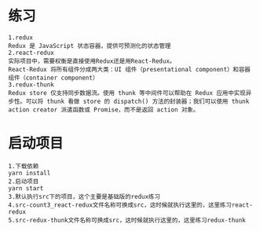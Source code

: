 # 练习
    1.redux
    Redux 是 JavaScript 状态容器，提供可预测化的状态管理
    2.react-redux
    实际项目中，需要权衡是直接使用Redux还是用React-Redux。
    React-Redux 将所有组件分成两大类：UI 组件（presentational component）和容器组件（container component）
    3.redux-thunk
    Redux store 仅支持同步数据流。使用 thunk 等中间件可以帮助在 Redux 应用中实现异步性。可以将 thunk 看做 store 的 dispatch() 方法的封装器；我们可以使用 thunk action creator 派遣函数或 Promise，而不是返回 action 对象。
# 启动项目
    1.下载依赖
    yarn install
    2.启动项目
    yarn start
    3.默认执行src下的项目，这个主要是基础版的redux练习
    4.src-count3_react-redux文件名称可换成src，这时候就执行这里的，这里练习react-redux
    5.src-redux-thunk文件名称可换成src，这时候就执行这里的，这里练习redux-thunk
